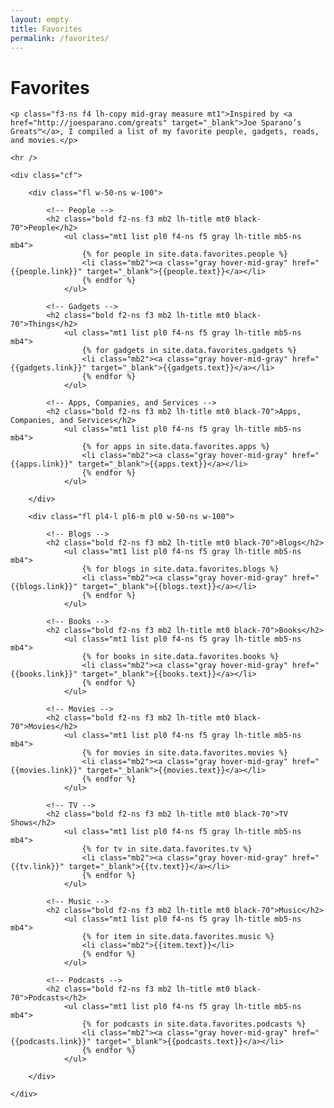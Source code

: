 ```yaml
---
layout: empty
title: Favorites
permalink: /favorites/
---
```


<div class="mb4-ns mb3">
	<h1 class="blackfont black-80 lh-title f1-ns f2 mt2 mb2">Favorites</h1>

	<p class="f3-ns f4 lh-copy mid-gray measure mt1">Inspired by <a href="http://joesparano.com/greats" target="_blank">Joe Sparano’s Greats™</a>, I compiled a list of my favorite people, gadgets, reads, and movies.</p>

	<hr />

	<div class="cf">

		<div class="fl w-50-ns w-100">

			<!-- People -->
			<h2 class="bold f2-ns f3 mb2 lh-title mt0 black-70">People</h2>
				<ul class="mt1 list pl0 f4-ns f5 gray lh-title mb5-ns mb4">
					{% for people in site.data.favorites.people %}
					<li class="mb2"><a class="gray hover-mid-gray" href="{{people.link}}" target="_blank">{{people.text}}</a></li>
					{% endfor %}
				</ul>

			<!-- Gadgets -->
			<h2 class="bold f2-ns f3 mb2 lh-title mt0 black-70">Things</h2>
				<ul class="mt1 list pl0 f4-ns f5 gray lh-title mb5-ns mb4">
					{% for gadgets in site.data.favorites.gadgets %}
					<li class="mb2"><a class="gray hover-mid-gray" href="{{gadgets.link}}" target="_blank">{{gadgets.text}}</a></li>
					{% endfor %}
				</ul>

			<!-- Apps, Companies, and Services -->
			<h2 class="bold f2-ns f3 mb2 lh-title mt0 black-70">Apps, Companies, and Services</h2>
				<ul class="mt1 list pl0 f4-ns f5 gray lh-title mb5-ns mb4">
					{% for apps in site.data.favorites.apps %}
					<li class="mb2"><a class="gray hover-mid-gray" href="{{apps.link}}" target="_blank">{{apps.text}}</a></li>
					{% endfor %}
				</ul>

		</div>

		<div class="fl pl4-l pl6-m pl0 w-50-ns w-100">

			<!-- Blogs -->
			<h2 class="bold f2-ns f3 mb2 lh-title mt0 black-70">Blogs</h2>
				<ul class="mt1 list pl0 f4-ns f5 gray lh-title mb5-ns mb4">
					{% for blogs in site.data.favorites.blogs %}
					<li class="mb2"><a class="gray hover-mid-gray" href="{{blogs.link}}" target="_blank">{{blogs.text}}</a></li>
					{% endfor %}
				</ul>

			<!-- Books -->
			<h2 class="bold f2-ns f3 mb2 lh-title mt0 black-70">Books</h2>
				<ul class="mt1 list pl0 f4-ns f5 gray lh-title mb5-ns mb4">
					{% for books in site.data.favorites.books %}
					<li class="mb2"><a class="gray hover-mid-gray" href="{{books.link}}" target="_blank">{{books.text}}</a></li>
					{% endfor %}
				</ul>

			<!-- Movies -->
			<h2 class="bold f2-ns f3 mb2 lh-title mt0 black-70">Movies</h2>
				<ul class="mt1 list pl0 f4-ns f5 gray lh-title mb5-ns mb4">
					{% for movies in site.data.favorites.movies %}
					<li class="mb2"><a class="gray hover-mid-gray" href="{{movies.link}}" target="_blank">{{movies.text}}</a></li>
					{% endfor %}
				</ul>

			<!-- TV -->
			<h2 class="bold f2-ns f3 mb2 lh-title mt0 black-70">TV Shows</h2>
				<ul class="mt1 list pl0 f4-ns f5 gray lh-title mb5-ns mb4">
					{% for tv in site.data.favorites.tv %}
					<li class="mb2"><a class="gray hover-mid-gray" href="{{tv.link}}" target="_blank">{{tv.text}}</a></li>
					{% endfor %}
				</ul>

			<!-- Music -->
			<h2 class="bold f2-ns f3 mb2 lh-title mt0 black-70">Music</h2>
				<ul class="mt1 list pl0 f4-ns f5 gray lh-title mb5-ns mb4">
					{% for item in site.data.favorites.music %}
					<li class="mb2">{{item.text}}</li>
					{% endfor %}
				</ul>

			<!-- Podcasts -->
			<h2 class="bold f2-ns f3 mb2 lh-title mt0 black-70">Podcasts</h2>
				<ul class="mt1 list pl0 f4-ns f5 gray lh-title mb5-ns mb4">
					{% for podcasts in site.data.favorites.podcasts %}
					<li class="mb2"><a class="gray hover-mid-gray" href="{{podcasts.link}}" target="_blank">{{podcasts.text}}</a></li>
					{% endfor %}
				</ul>

		</div>

	</div>

</div>